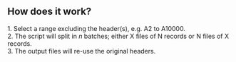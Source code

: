 <h2>How does it work?</h2>
1. Select a range excluding the header(s), e.g. A2 to A10000.<br/>
2. The script will split in <i>n</i> batches; either X files of N records or N files of X records.<br/>
3. The output files will re-use the original headers.<br/>

